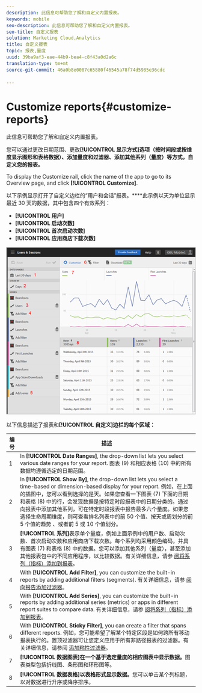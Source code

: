 ```yaml
---
description: 此信息可帮助您了解和自定义内置报表。
keywords: mobile
seo-description: 此信息可帮助您了解和自定义内置报表。
seo-title: 自定义报表
solution: Marketing Cloud,Analytics
title: 自定义报表
topic: 报表,量度
uuid: 39ba9af3-eae-44b9-bea4-c8f43a0d2a6c
translation-type: tm+mt
source-git-commit: 46a0b8e0087c65880f46545a78f74d5985e36cdc

---
```



# Customize reports{#customize-reports}

此信息可帮助您了解和自定义内置报表。

您可以通过更改日期范围、更改&#x200B;**[!UICONTROL 显示方式]选项（按时间段或按维度显示图形和表格数据）、添加量度和过滤器、添加其他系列（量度）等方式，自定义您的报表。**

To display the Customize rail, click the name of the app to go to its Overview page, and click **[!UICONTROL Customize]**.

以下示例显示打开了自定义边栏的“用户和会话”报表。****&#x200B;此示例以天为单位显示最近 30 天的数据，其中包含四个有效系列：

* **[!UICONTROL 用户]**
* **[!UICONTROL 启动次数]**
* **[!UICONTROL 首次启动次数]**
* **[!UICONTROL 应用商店下载次数]**

![](assets/reports.png)

以下信息描述了报表和&#x200B;**[!UICONTROL 自定义]边栏的每个区域：**

| 编号 | 描述 |
|--- |--- |
| 1 | In **[!UICONTROL Date Ranges]**, the drop-down list lets you select various date ranges for your report. 图表 (9) 和相应表格 (10) 中的所有数据均遵循选定的日期范围。 |
| 2 | In **[!UICONTROL Show By]**, the drop-down list lets you select a time-based or dimension-based display for your report.  例如，在上面的插图中，您可以看到选择的是天。如果您查看一下图表 (7) 下面的日期和表格 (8) 中的行，会发现数据是按特定时段报表中的日期分类的。通过向报表中添加其他系列，可在特定时段报表中报告最多六个量度。如果您选择生命周期维度，则可查看排名列表中的前 50 个值、按天或周划分的前 5 个值的趋势 、或者前 5 或 10 个值划分。 |
| 3 | **[!UICONTROL 系列]**&#x200B;表示单个量度，例如上面示例中的用户数、启动次数、首次启动次数和应用商店下载次数。每个系列均采用颜色编码，并具有图表 (7) 和表格 (8) 中的数据。您可以添加其他系列（量度），甚至添加其他报表包中的不同应用程序，以比较数据。有关详细信息，请参 [阅将系列（指标）添加到报表](/help/using/usage/reports-customize/t-reports-series.md)。 |
| 4 | With **[!UICONTROL Add Filter]**, you can customize the built-in reports by adding additional filters (segments).  有关详细信息，请参 [阅向报告添加过滤器](/help/using/usage/reports-customize/t-reports-customize.md)。 |
| 5 | With **[!UICONTROL Add Series]**, you can customize the built-in reports by adding additional series (metrics) or apps in different report suites to compare data.  有关详细信息，请参 [阅将系列（指标）添加到报表](/help/using/usage/reports-customize/t-reports-series.md)。 |
| 6 | With **[!UICONTROL Sticky Filter]**, you can create a filter that spans different reports. 例如，您可能希望了解某个特定区段是如何跨所有移动报表执行的。置顶过滤器可让您定义应用于所有非路径报表的过滤器。有关详细信息，请参阅 [添加粘性过滤器](/help/using/usage/reports-customize/t-sticky-filter.md)。 |
| 7 | **[!UICONTROL 数据图表]在一个基于选定量度的相应图表中显示数据。**&#x200B;图表类型包括折线图、条形图和环形图等。 |
| 8 | **[!UICONTROL 数据表格]以表格形式显示数据。**&#x200B;您可以单击某个列标题，以对数据进行升序或降序排序。 |

